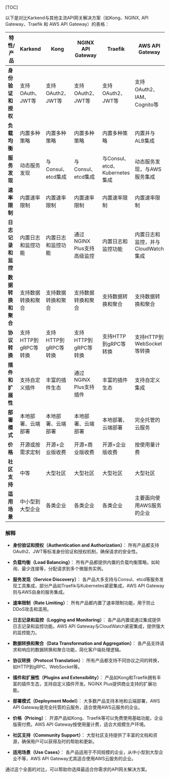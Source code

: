 [TOC]



以下是对比Karkend与其他主流API网关解决方案（如Kong、NGINX, API Gateway、Traefik 和 AWS API Gateway）的表格：

| 特性/产品          | Karkend              | Kong                 | NGINX API Gateway          | Traefik                        | AWS API Gateway                    |
| ------------------ | -------------------- | -------------------- | -------------------------- | ------------------------------ | ---------------------------------- |
| **身份验证和授权** | 支持OAuth、JWT等     | 支持OAuth2、JWT等    | 支持OAuth2、JWT等          | 支持OAuth2、JWT等              | 支持OAuth2、IAM、Cognito等         |
| **负载均衡**       | 内置多种策略         | 内置多种策略         | 内置多种策略               | 内置多种策略                   | 内置并与ALB集成                    |
| **服务发现**       | 动态服务发现         | 与Consul、etcd集成   | 与Consul、etcd集成         | 与Consul、etcd、Kubernetes集成 | 动态服务发现，与AWS服务集成        |
| **速率限制**       | 内置速率限制         | 内置速率限制         | 内置速率限制               | 内置速率限制                   | 内置速率限制                       |
| **日志记录和监控** | 内置日志和监控功能   | 内置日志和监控功能   | 通过NGINX Plus支持高级监控 | 内置日志和监控功能             | 内置日志和监控，并与CloudWatch集成 |
| **数据转换和聚合** | 支持数据转换和聚合   | 支持数据转换和聚合   | 支持数据转换和聚合         | 支持数据转换和聚合             | 支持数据转换和聚合                 |
| **协议转换**       | 支持HTTP到gRPC等转换 | 支持HTTP到gRPC等转换 | 支持HTTP到gRPC等转换       | 支持HTTP到gRPC等转换           | 支持HTTP到WebSocket等转换          |
| **插件和扩展性**   | 支持自定义插件       | 丰富的插件生态       | 通过NGINX Plus支持插件     | 丰富的插件生态                 | 支持自定义集成                     |
| **部署模式**       | 本地部署、云端部署   | 本地部署、云端部署   | 本地部署、云端部署         | 本地部署、云端部署             | 完全托管的云服务                   |
| **价格**           | 开源或按需求定制     | 开源+企业版收费      | 开源+商业版收费            | 开源+企业版收费                | 按使用量计费                       |
| **社区支持**       | 中等                 | 大型社区             | 大型社区                   | 大型社区                       | 大型社区                           |
| **适用场景**       | 中小型到大型企业     | 各类企业             | 各类企业                   | 各类企业                       | 主要面向使用AWS服务的企业          |

### 解释

- **身份验证和授权（Authentication and Authorization）**：
  所有产品都支持OAuth2、JWT等标准身份验证和授权机制，确保请求的安全性。

- **负载均衡（Load Balancing）**：
  所有产品都提供内置的负载均衡策略，如轮询、最少连接等，分配请求到多个微服务实例。

- **服务发现（Service Discovery）**：
  各产品大多支持与Consul、etcd等服务发现工具集成，部分产品如Traefik与Kubernetes紧密集成，AWS API Gateway则与AWS自身的服务集成。

- **速率限制（Rate Limiting）**：
  所有产品都内置了速率限制功能，用于防止DDoS攻击和滥用。

- **日志记录和监控（Logging and Monitoring）**：
  各产品内置或通过集成提供日志记录和监控功能。AWS API Gateway与CloudWatch紧密集成，提供强大的监控能力。

- **数据转换和聚合（Data Transformation and Aggregation）**：
  各产品支持请求和响应的数据转换和聚合功能，简化客户端处理逻辑。

- **协议转换（Protocol Translation）**：
  所有产品都支持不同协议之间的转换，如HTTP到gRPC、WebSocket等。

- **插件和扩展性（Plugins and Extensibility）**：
  产品如Kong和Traefik拥有丰富的插件生态，支持自定义插件开发。NGINX Plus提供商业支持的扩展功能。

- **部署模式（Deployment Model）**：
  大多数产品支持本地和云端部署，AWS API Gateway是完全托管的云服务，适合使用AWS云服务的企业。

- **价格（Pricing）**：
  开源产品如Kong、Traefik等可以免费使用基础功能，企业版需付费。AWS API Gateway按使用量计费，适合大规模生产环境。

- **社区支持（Community Support）**：
  大型社区支持提供了丰富的文档和资源，确保用户可以获得及时的帮助和更新。

- **适用场景（Use Cases）**：
  各产品适用于不同规模的企业，从中小型到大型企业不等，AWS API Gateway尤其适合使用AWS云服务的企业。

通过这个全面的对比，可以帮助你选择最适合你需求的API网关解决方案。